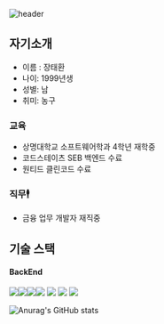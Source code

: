 ![header](https://capsule-render.vercel.app/api?type=waving&animation=fadeIn&color=auto&height=200&section=header&text=TaehwanGithub%20render&fontSize=90)
## 자기소개 
- 이름 : 장태환    
- 나이: 1999년생    
- 성별: 남    
- 취미: 농구
### 교육           
 - 상명대학교 소프트웨어학과 4학년 재학중
 - 코드스테이츠 SEB 백엔드 수료
 - 원티드 클린코드 수료

 ### 직무🕴️
 - 금융 업무 개발자 재직중

## 기술 스택
#### BackEnd
<img src="https://img.shields.io/badge/springboot-6DB33F?style=for-the-badge&logo=springboot&logoColor=white"><img src="https://img.shields.io/badge/springsecurity-6DB33F?style=for-the-badge&logo=springsecurity&logoColor=white"><img src="https://img.shields.io/badge/ubuntu-E95420?style=for-the-badge&logo=ubuntu&logoColor=white"><img src="https://img.shields.io/badge/mysql-4479A1?style=for-the-badge&logo=mysql&logoColor=white">
<img src="https://img.shields.io/badge/Python-3776AB?style=for-the-badge&logo=Python&logoColor=white">
<img src="https://img.shields.io/badge/amazonaws-232F3E?style=for-the-badge&logo=amazonaws&logoColor=white">
<img src="https://img.shields.io/badge/amazonec2-FF9900?style=for-the-badge&logo=amazonec2&logoColor=white">



![Anurag's GitHub stats](https://github-readme-stats.vercel.app/api?username=Taehwan2&show_icons=true&theme=radical)



